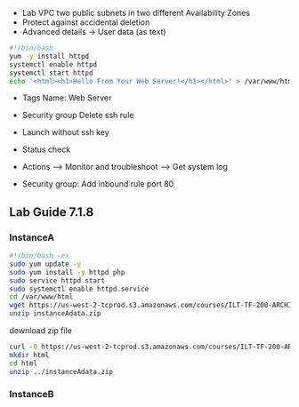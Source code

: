 * Lab VPC two public subnets in two different Availability Zones
* Protect against accidental deletion
* Advanced details -> User data (as text)

```bash
#!/bin/bash
yum -y install httpd
systemctl enable httpd
systemctl start httpd
echo '<html><h1>Hello From Your Web Server!</h1></html>' > /var/www/html/index.html  
```

* Tags  Name: Web Server
* Security group Delete ssh rule
* Launch without ssh key

* Status check
* Actions --> Monitor and troubleshoot --> Get system log

* Security group: Add inbound rule port 80

## Lab Guide 7.1.8

### InstanceA

```bash
#!/bin/bash -ex
sudo yum update -y
sudo yum install -y httpd php
sudo service httpd start
sudo systemctl enable httpd.service
cd /var/www/html
wget https://us-west-2-tcprod.s3.amazonaws.com/courses/ILT-TF-200-ARCHIT/v7.1.8/lab-1-EC2/scripts/instanceAdata.zip
unzip instanceAdata.zip
```

download zip file 
```bash
curl -0 https://us-west-2-tcprod.s3.amazonaws.com/courses/ILT-TF-200-ARCHIT/v7.1.8/lab-1-EC2/scripts/instanceAdata.zip --output instanceAdata.zip
mkdir html
cd html
unzip ../instanceAdata.zip
```

### InstanceB

```bash

```